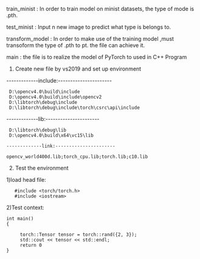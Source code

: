 train_minist  :  In order to train model on minist datasets, the type of mode is .pth.

test_minist :  Input n new image to predict what type is belongs to.

transform_model : In order to make use of the training model ,must transoform the type of .pth  to pt. the file can achieve it.

main : the file is to realize the model of PyTorch to used in C++ Program 



1. Create new file by vs2019 and set up environment 
   
  -------------include:----------------------

     D:\opencv4.0\build\include
     D:\opencv4.0\build\include\opencv2
     D:\libtorch\debug\include
     D:\libtorch\debug\include\torch\csrc\api\include

   -------------lib:----------------------

     D:\libtorch\debug\lib
     D:\opencv4.0\build\x64\vc15\lib

    -------------link:----------------------

    opencv_world400d.lib;torch_cpu.lib;torch.lib;c10.lib
     
 2. Test the environment
   
  1)load head file:
     
       #include <torch/torch.h>
       #include <iostream>
       
       
  2)Test context:
   
    int main()
    {
         
         torch::Tensor tensor = torch::rand({2, 3});
         std::cout << tensor << std::endl;        
         return 0
    }
